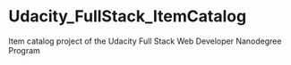 # Udacity_FullStack_ItemCatalog
Item catalog project of the Udacity Full Stack Web Developer Nanodegree Program
